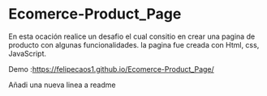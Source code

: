 # Ecomerce-Product_Page
En esta ocación realice un desafio el cual consitio en crear una pagina de producto con algunas funcionalidades.
la pagina fue creada con Html, css, JavaScript.

Demo :https://felipecaos1.github.io/Ecomerce-Product_Page/

Añadi una nueva linea a readme

